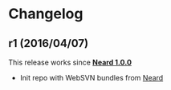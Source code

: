 # Changelog

## r1 (2016/04/07)

This release works since **[Neard 1.0.0](https://github.com/crazy-max/neard/releases/tag/v1.0.0)**

* Init repo with WebSVN bundles from [Neard](https://github.com/crazy-max/neard)
